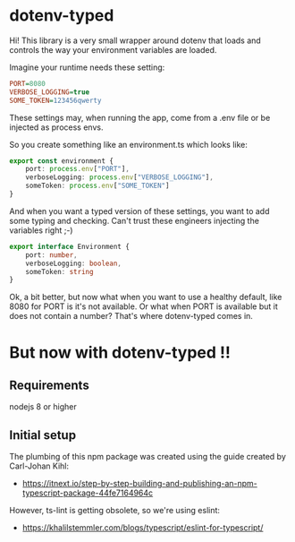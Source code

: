 # dotenv-typed
Hi! This library is a very small wrapper around dotenv that loads and controls the way your environment variables are loaded.

Imagine your runtime needs these setting:

```ini
PORT=8080
VERBOSE_LOGGING=true
SOME_TOKEN=123456qwerty
```

These settings may, when running the app, come from a .env file or be injected as process envs.

So you create something like an environment.ts which looks like:

```typescript
export const environment {
    port: process.env["PORT"],
    verboseLogging: process.env["VERBOSE_LOGGING"],
    someToken: process.env["SOME_TOKEN"]
}
```

And when you want a typed version of these settings, you want to add some typing and checking. Can't trust these engineers injecting the variables right ;-)

```typescript
export interface Environment {
    port: number,
    verboseLogging: boolean,
    someToken: string
}
```

Ok, a bit better, but now what when you want to use a healthy default, like 8080 for PORT is it's not available. Or what when PORT is available but it does not contain a number? That's where dotenv-typed comes in.

# But now with dotenv-typed !!

## Requirements
nodejs 8 or higher

## Initial setup
The plumbing of this npm package was created using the guide created by Carl-Johan Kihl:
- https://itnext.io/step-by-step-building-and-publishing-an-npm-typescript-package-44fe7164964c

However, ts-lint is getting obsolete, so we're using eslint:
- https://khalilstemmler.com/blogs/typescript/eslint-for-typescript/